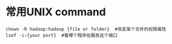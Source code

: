 # 常用UNIX command

	chown -R hadoop:hadoop {file or folder}  #改变某个文件的权限属性
	lsof -i:{your port}  #看哪个程序在服务这个端口


